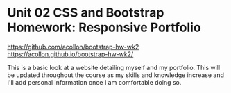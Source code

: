 # Unit 02 CSS and Bootstrap Homework: Responsive Portfolio

https://github.com/acollon/bootstrap-hw-wk2
https://acollon.github.io/bootstrap-hw-wk2/

This is a basic look at a website detailing myself and my portfolio. This will be updated throughout the course as my skills and knowledge increase and I'll add personal information once I am comfortable doing so.

